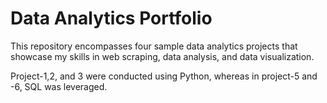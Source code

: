 # Data Analytics Portfolio

This repository encompasses four sample data analytics projects that showcase my skills in web scraping, data analysis, and data visualization.

Project-1,2, and 3 were conducted using Python, whereas in project-5 and -6, SQL was leveraged.

